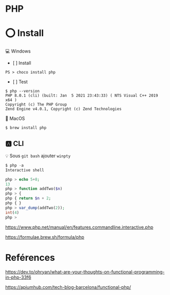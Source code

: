 # PHP

# :o: Install

:computer: Windows

- [ ] Install

```
PS > choco install php
```

- [ ] Test

```
$ php --version
PHP 8.0.1 (cli) (built: Jan  5 2021 23:43:33) ( NTS Visual C++ 2019 x64 )
Copyright (c) The PHP Group
Zend Engine v4.0.1, Copyright (c) Zend Technologies
```


:apple: MacOS

```
$ brew install php
```

## :a: CLI

:bulb: Sous `git bash` ajouter `winpty`

```php
$ php -a
Interactive shell

php > echo 5+8;
13
php > function addTwo($n)
php > {
php { return $n + 2;
php { }
php > var_dump(addTwo(2));
int(4)
php >
```


https://www.php.net/manual/en/features.commandline.interactive.php


https://formulae.brew.sh/formula/php





# Reférences

https://dev.to/ohryan/what-are-your-thoughts-on-functional-programming-in-php-33f6

https://apiumhub.com/tech-blog-barcelona/functional-php/

